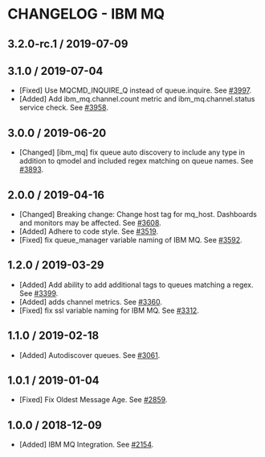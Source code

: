 # CHANGELOG - IBM MQ

## 3.2.0-rc.1 / 2019-07-09


## 3.1.0 / 2019-07-04

* [Fixed] Use MQCMD_INQUIRE_Q instead of queue.inquire. See [#3997](https://github.com/DataDog/integrations-core/pull/3997).
* [Added] Add ibm_mq.channel.count metric and ibm_mq.channel.status service check. See [#3958](https://github.com/DataDog/integrations-core/pull/3958).

## 3.0.0 / 2019-06-20

* [Changed] [ibm_mq] fix queue auto discovery to include any type in addition to qmodel and included regex matching on queue names. See [#3893](https://github.com/DataDog/integrations-core/pull/3893).

## 2.0.0 / 2019-04-16

* [Changed] Breaking change: Change host tag for mq_host. Dashboards and monitors may be affected. See [#3608](https://github.com/DataDog/integrations-core/pull/3608).
* [Added] Adhere to code style. See [#3519](https://github.com/DataDog/integrations-core/pull/3519).
* [Fixed] fix queue_manager variable naming of IBM MQ. See [#3592](https://github.com/DataDog/integrations-core/pull/3592).

## 1.2.0 / 2019-03-29

* [Added] Add ability to add additional tags to queues matching a regex. See [#3399](https://github.com/DataDog/integrations-core/pull/3399).
* [Added] adds channel metrics. See [#3360](https://github.com/DataDog/integrations-core/pull/3360).
* [Fixed] fix ssl variable naming for IBM MQ. See [#3312](https://github.com/DataDog/integrations-core/pull/3312).

## 1.1.0 / 2019-02-18

* [Added] Autodiscover queues. See [#3061](https://github.com/DataDog/integrations-core/pull/3061).

## 1.0.1 / 2019-01-04

* [Fixed] Fix Oldest Message Age. See [#2859][1].

## 1.0.0 / 2018-12-09

* [Added] IBM MQ Integration. See [#2154][2].

[1]: https://github.com/DataDog/integrations-core/pull/2859
[2]: https://github.com/DataDog/integrations-core/pull/2154
